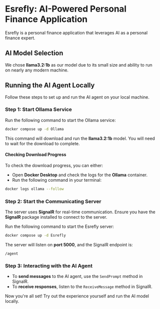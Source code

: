 # Esrefly: AI-Powered Personal Finance Application

Esrefly is a personal finance application that leverages AI as a personal finance expert.

## AI Model Selection
We chose **llama3.2:1b** as our model due to its small size and ability to run on nearly any modern machine.

## Running the AI Agent Locally
Follow these steps to set up and run the AI agent on your local machine.

### Step 1: Start Ollama Service
Run the following command to start the Ollama service:

```sh
docker compose up -d Ollama
```

This command will download and run the **llama3.2:1b** model. You will need to wait for the download to complete.

#### Checking Download Progress
To check the download progress, you can either:
- Open **Docker Desktop** and check the logs for the **Ollama** container.
- Run the following command in your terminal:

```sh
docker logs ollama --follow
```

### Step 2: Start the Communicating Server
The server uses **SignalR** for real-time communication. Ensure you have the **SignalR** package installed to connect to the server.

Run the following command to start the Esrefly server:

```sh
docker compose up -d Esrefly
```

The server will listen on **port 5000**, and the SignalR endpoint is:

```
/agent
```

### Step 3: Interacting with the AI Agent
- To **send messages** to the AI agent, use the `SendPrompt` method in SignalR.
- To **receive responses**, listen to the `ReceiveMessage` method in SignalR.

Now you're all set! Try out the experience yourself and run the AI model locally.
